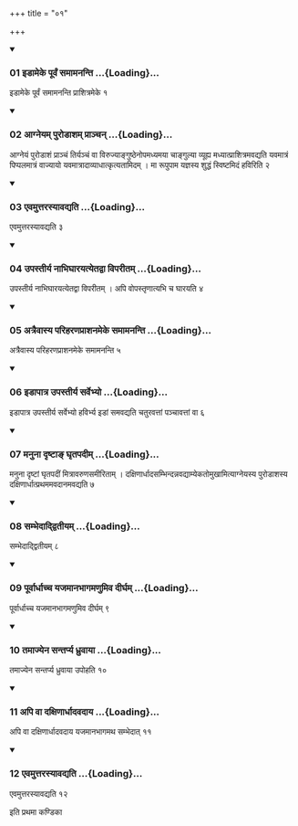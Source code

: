 +++
title = "०१"

+++

<div class="js_include" includetitle="true" newlevelforh1="3" unfilled="" url="/vedAH_yajuH/taittirIyam/sUtram/ApastambaH/shrautam/vishvAsa-prastutiH/03/01/01_iDAmeke_pUrvaM_samAmananti.md">
<details open><summary><h3>01 इडामेके पूर्वं समामनन्ति ...{Loading}...</h3></summary>

इडामेके पूर्वं समामनन्ति प्राशित्रमेके १
</details>
</div>


<div class="js_include" includetitle="true" newlevelforh1="3" unfilled="" url="/vedAH_yajuH/taittirIyam/sUtram/ApastambaH/shrautam/vishvAsa-prastutiH/03/01/02_Agneyam_puroDAsham_prAnchan.md">
<details open><summary><h3>02 आग्नेयम् पुरोडाशम् प्राञ्चन् ...{Loading}...</h3></summary>

आग्नेयं पुरोडाशं प्राञ्चं तिर्यञ्चं वा विरुज्याङ्गुष्ठेनोपमध्यमया चाङ्गुल्या व्यूह्य मध्यात्प्राशित्रमवद्यति यवमात्रं पिप्पलमात्रं वाज्यायो यवमात्रादाव्याधात्कृत्यतामिदम् । मा रूपुपाम यज्ञस्य शुद्धं स्विष्टमिदं हविरिति २
</details>
</div>


<div class="js_include" includetitle="true" newlevelforh1="3" unfilled="" url="/vedAH_yajuH/taittirIyam/sUtram/ApastambaH/shrautam/vishvAsa-prastutiH/03/01/03_evamuttarasyAvadyati.md">
<details open><summary><h3>03 एवमुत्तरस्यावद्यति ...{Loading}...</h3></summary>

एवमुत्तरस्यावद्यति ३
</details>
</div>


<div class="js_include" includetitle="true" newlevelforh1="3" unfilled="" url="/vedAH_yajuH/taittirIyam/sUtram/ApastambaH/shrautam/vishvAsa-prastutiH/03/01/04_upastIrya_nAbhighArayatyetadvA_viparItam.md">
<details open><summary><h3>04 उपस्तीर्य नाभिघारयत्येतद्वा विपरीतम् ...{Loading}...</h3></summary>

उपस्तीर्य नाभिघारयत्येतद्वा विपरीतम् । अपि वोपस्तृणात्यभि च घारयति ४
</details>
</div>


<div class="js_include" includetitle="true" newlevelforh1="3" unfilled="" url="/vedAH_yajuH/taittirIyam/sUtram/ApastambaH/shrautam/vishvAsa-prastutiH/03/01/05_atraivAsya_pariharaNaprAshanameke_samAmananti.md">
<details open><summary><h3>05 अत्रैवास्य परिहरणप्राशनमेके समामनन्ति ...{Loading}...</h3></summary>

अत्रैवास्य परिहरणप्राशनमेके समामनन्ति ५
</details>
</div>


<div class="js_include" includetitle="true" newlevelforh1="3" unfilled="" url="/vedAH_yajuH/taittirIyam/sUtram/ApastambaH/shrautam/vishvAsa-prastutiH/03/01/06_iDApAtra_upastIrya_sarvebhyo.md">
<details open><summary><h3>06 इडापात्र उपस्तीर्य सर्वेभ्यो ...{Loading}...</h3></summary>

इडापात्र उपस्तीर्य सर्वेभ्यो हविर्भ्य इडां समवद्यति चतुरवत्तां पञ्चावत्तां वा ६
</details>
</div>


<div class="js_include" includetitle="true" newlevelforh1="3" unfilled="" url="/vedAH_yajuH/taittirIyam/sUtram/ApastambaH/shrautam/vishvAsa-prastutiH/03/01/07_manunA_dRShTA~N_ghRtapadIm.md">
<details open><summary><h3>07 मनुना दृष्टाङ् घृतपदीम् ...{Loading}...</h3></summary>

मनुना दृष्टां घृतपदीं मित्रावरुणसमीरिताम् । दक्षिणार्धादसम्भिन्दन्नवद्याम्येकतोमुखामित्याग्नेयस्य पुरोडाशस्य दक्षिणार्धात्प्रथममवदानमवद्यति ७
</details>
</div>


<div class="js_include" includetitle="true" newlevelforh1="3" unfilled="" url="/vedAH_yajuH/taittirIyam/sUtram/ApastambaH/shrautam/vishvAsa-prastutiH/03/01/08_sambhedAddvitIyam.md">
<details open><summary><h3>08 सम्भेदाद्द्वितीयम् ...{Loading}...</h3></summary>

सम्भेदाद्द्वितीयम् ८
</details>
</div>


<div class="js_include" includetitle="true" newlevelforh1="3" unfilled="" url="/vedAH_yajuH/taittirIyam/sUtram/ApastambaH/shrautam/vishvAsa-prastutiH/03/01/09_pUrvArdhAchcha_yajamAnabhAgamaNumiva_dIrgham.md">
<details open><summary><h3>09 पूर्वार्धाच्च यजमानभागमणुमिव दीर्घम् ...{Loading}...</h3></summary>

पूर्वार्धाच्च यजमानभागमणुमिव दीर्घम् ९
</details>
</div>


<div class="js_include" includetitle="true" newlevelforh1="3" unfilled="" url="/vedAH_yajuH/taittirIyam/sUtram/ApastambaH/shrautam/vishvAsa-prastutiH/03/01/10_tamAjyena_santarpya_dhruvAyA.md">
<details open><summary><h3>10 तमाज्येन सन्तर्प्य ध्रुवाया ...{Loading}...</h3></summary>

तमाज्येन सन्तर्प्य ध्रुवाया उपोहति १०
</details>
</div>


<div class="js_include" includetitle="true" newlevelforh1="3" unfilled="" url="/vedAH_yajuH/taittirIyam/sUtram/ApastambaH/shrautam/vishvAsa-prastutiH/03/01/11_api_vA_daxiNArdhAdavadAya.md">
<details open><summary><h3>11 अपि वा दक्षिणार्धादवदाय ...{Loading}...</h3></summary>

अपि वा दक्षिणार्धादवदाय यजमानभागमथ सम्भेदात् ११
</details>
</div>


<div class="js_include" includetitle="true" newlevelforh1="3" unfilled="" url="/vedAH_yajuH/taittirIyam/sUtram/ApastambaH/shrautam/vishvAsa-prastutiH/03/01/12_evamuttarasyAvadyati.md">
<details open><summary><h3>12 एवमुत्तरस्यावद्यति ...{Loading}...</h3></summary>

एवमुत्तरस्यावद्यति १२
</details>
</div>



  
इति प्रथमा कण्डिका 
